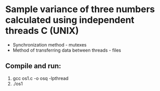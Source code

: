 # Sample variance of three numbers calculated using independent threads C (UNIX)
- Synchronization method - mutexes
- Method of transferring data between threads - files
## Compile and run:
1. gcc os1.c -o osq -lpthread
2. ./os1
